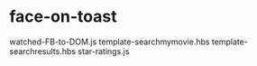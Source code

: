 # face-on-toast
watched-FB-to-DOM.js
template-searchmymovie.hbs
template-searchresults.hbs
star-ratings.js
